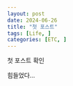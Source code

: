 ```yaml
---
layout: post
date: 2024-06-26
title: "첫 포스트"
tags: [Life, ]
categories: [ETC, ]
---
```



첫 포스트 확인 


힘들었다…

